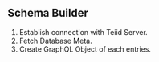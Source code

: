 ## Schema Builder

1. Establish connection with Teiid Server.
2. Fetch Database Meta.
3. Create GraphQL Object of each entries.
